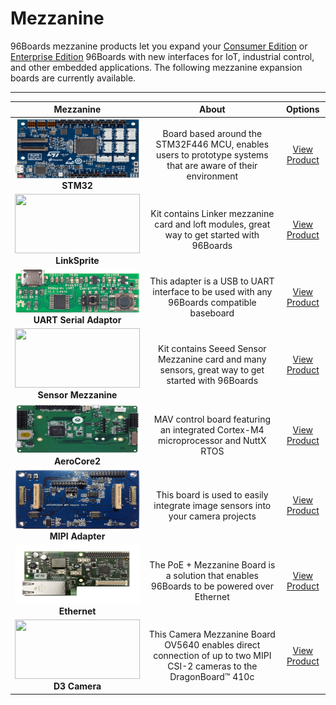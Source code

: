 # Mezzanine

96Boards mezzanine products let you expand your [Consumer Edition](http://www.96boards.org/products/ce/) or [Enterprise Edition](http://www.96boards.org/products/ee/) 96Boards with new interfaces for IoT, industrial control, and other
embedded applications. The following mezzanine expansion boards are currently available.

***

| Mezzanine                               | About                                                   | Options                                 | 
|:---------------------------------------:|:-------------------------------------------------------:|:---------------------:|
| <img src="https://github.com/96boards/website/blob/master/_product/Mezzanine/STM32/Images/STM32_Front.png?raw=true" data-canonical-src="https://github.com/96boards/website/blob/master/_product/Mezzanine/STM32/Images/STM32_Front.png?raw=true" width="200" height="95" /><br> **STM32**                | Board based around the STM32F446 MCU, enables users to prototype systems that are aware of their environment  | [View Product](STM32/README.md)<br> |
| <img src="https://github.com/96boards/website/blob/master/_product/Mezzanine/LinkSprite/Images/LinkSprite_Front.jpg?raw=true" data-canonical-src="https://github.com/96boards/website/blob/master/_product/Mezzanine/LinkSprite/Images/LinkSprite_Front.jpg?raw=true" width="200" height="95" /><br> **LinkSprite**           | Kit contains Linker mezzanine card and loft modules, great way to get started with 96Boards  | [View Product](LinkSprite/README.md)<br> |
| <img src="https://github.com/96boards/website/blob/master/_product/Mezzanine/UARTSerial/Images/96boards_uarts_Front.png?raw=true" data-canonical-src="https://github.com/96boards/website/blob/master/_product/Mezzanine/UARTSerial/Images/96boards_uarts_Front.png?raw=true" width="200" height="70" /><br> **UART Serial Adaptor**  | This adapter is a USB to UART interface to be used with any 96Boards compatible baseboard  | [View Product](UARTSerial/README.md)<br>|
| <img src="https://github.com/96boards/website/blob/master/_product/Mezzanine/SensorsMezz/Images/96Boards_Sensors_Front.png?raw=true" data-canonical-src="https://github.com/96boards/website/blob/master/_product/Mezzanine/SensorsMezz/Images/96Boards_Sensors_Front.png?raw=true" width="200" height="95" /><br> **Sensor Mezzanine**     | Kit contains Seeed Sensor Mezzanine card and many sensors, great way to get started with 96Boards  | [View Product](SensorsMezz/README.md)<br>|
| <img src="https://github.com/96boards/website/blob/master/_product/Mezzanine/AeroCore2/images/AeroCore-2-Mezzanine-front.jpg?raw=true" data-canonical-src="https://github.com/96boards/website/blob/master/_product/Mezzanine/AeroCore2/images/AeroCore-2-Mezzanine-front.jpg?raw=true" width="200" height="80" /><br> **AeroCore2**            | MAV control board featuring an integrated Cortex-M4 microprocessor and NuttX RTOS  | [View Product](AeroCore2/README.md)<br>|
| <img src="https://github.com/96boards/website/blob/master/_product/Mezzanine/MIPIAdapter/Images/MIPI_Front.jpg?raw=true" data-canonical-src="https://github.com/96boards/website/blob/master/_product/Mezzanine/MIPIAdapter/Images/MIPI_Front.jpg?raw=true" width="200" height="95" /><br> **MIPI Adapter**         | This board is used to easily integrate image sensors into your camera projects  | [View Product](MIPIAdapter/README.md)<br>|
| <img src="https://github.com/96boards/website/blob/master/_product/Mezzanine/EthernetCard/Images/Ethernet_Front.jpg?raw=true" data-canonical-src="https://github.com/96boards/website/blob/master/_product/Mezzanine/EthernetCard/Images/Ethernet_Front.jpg?raw=true" width="200" height="95" /><br> **Ethernet**             | The PoE + Mezzanine Board is a solution that enables 96Boards to be powered over Ethernet  | [View Product](EthernetCard/README.md)<br>|
| <img src="https://github.com/96boards/website/blob/master/_product/Mezzanine/D3Camera/Images/Camera%20Mezzanine%20Board%20OV5640_front.jpg?raw=true" data-canonical-src="https://github.com/96boards/website/blob/master/_product/Mezzanine/D3Camera/Images/Camera%20Mezzanine%20Board%20OV5640_front.jpg?raw=true" width="200" height="95" /><br> **D3 Camera**            | This Camera Mezzanine Board OV5640 enables direct connection of up to two MIPI CSI-2 cameras to the DragonBoard™ 410c  | [View Product](D3Camera/README.md)<br>|
